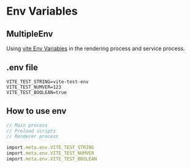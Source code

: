 # Env Variables

## MultipleEnv

Using [vite Env Variables](https://vitejs.dev/guide/env-and-mode.html#env-variables) in the rendering process and service process.

## .env file

```properties
VITE_TEST_STRING=vite-test-env
VITE_TEST_NUMVER=123
VITE_TEST_BOOLEAN=true
```

## How to use env

```ts
// Main process
// Preload scripts
// Renderer process

import.meta.env.VITE_TEST_STRING
import.meta.env.VITE_TEST_NUMVER
import.meta.env.VITE_TEST_BOOLEAN
```
